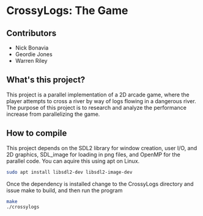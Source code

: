 # CrossyLogs: The Game

## Contributors
+ Nick Bonavia
+ Geordie Jones
+ Warren Riley

## What's this project?
This project is a parallel implementation of a 2D arcade game, where the player attempts to cross a river by way of logs flowing in a dangerous river. The purpose of this project is to research and analyze the performance increase from parallelizing the game.

## How to compile

This project depends on the SDL2 library for window creation, user I/O, and 2D graphics, SDL_image for loading in png files, and OpenMP for the parallel code. You can aquire this using apt on Linux.

```bash
sudo apt install libsdl2-dev libsdl2-image-dev
```

Once the dependency is installed change to the CrossyLogs directory and issue make to build, and then run the program

```bash
make
./crossylogs
```